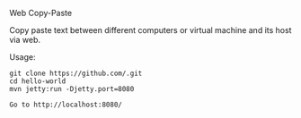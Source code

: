 Web Copy-Paste

Copy paste text between different computers or virtual machine and its host via web.

Usage:

    git clone https://github.com/.git
    cd hello-world
    mvn jetty:run -Djetty.port=8080
    
    Go to http://localhost:8080/

